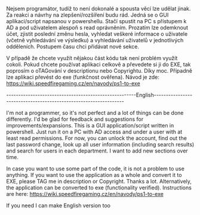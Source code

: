 Nejsem programátor, tudíž to není dokonalé a spousta věcí lze udělat jinak. 
Za reakci a návrhy na zlepšení/rozšíření budu rád. 
Jedná se o GUI aplikaci/script napsanou v powershellu. Stačí spustit na PC s přístupem k AD a pod uživatelem alespoň s read oprávněním.
Prozatím lze odemknout účet, zjistit poslední změnu hesla, vyhledat veškeré informace o uživatele (včetně vyhledávání ve výsledku) a vyhledávání uživatelů v jednotlivých odděleních. Postupem času chci přidávat nové sekce.

V případě že chcete využít nějakou část kódu tak není problém využít cokoli. Pokud chcete používat aplikaci celkově a převedete si ji do EXE, tak poprosím o oTAGování v descriptionu nebo Copyrightu. Díky moc.
Případně lze aplikaci převést do exe (funkčnost ověřena). Návod je zde: https://wiki.speedfiregaming.cz/en/navody/ps1-to-exe


------------------------------------------------------English-----------------------------------------------------------------

I'm not a programmer, so it's not perfect and a lot of things can be done differently. 
I'd be glad for feedback and suggestions for improvements/expansions. 
This is a GUI application/script written in powershell. Just run it on a PC with AD access and under a user with at least read permissions.
For now, you can unlock the account, find out the last password change, look up all user information (including search results) and search for users in each department. I want to add new sections over time.

In case you want to use some part of the code, it is not a problem to use anything. If you want to use the application as a whole and convert it to EXE, please TAG me in description or Copyright. Thanks a lot.
Alternatively, the application can be converted to exe (functionality verified). Instructions are here: https://wiki.speedfiregaming.cz/en/navody/ps1-to-exe

If you need I can make English version too
